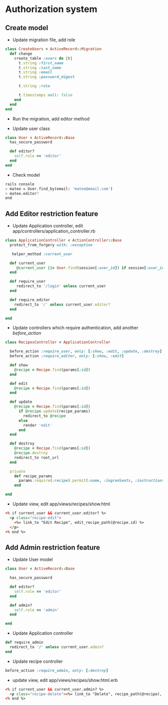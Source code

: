 # Authorization system

## Create model

* Update migration file, add role

```ruby
class CreateUsers < ActiveRecord::Migration
  def change
    create_table :users do |t|
      t.string :first_name
      t.string :last_name
      t.string :email
      t.string :password_digest

	  t.string :role

      t.timestamps null: false
    end
  end
end
```

* Run the migration, add editor method

* Update user class

```ruby
class User < ActiveRecord::Base
  has_secure_password

  def editor?
    self.role == 'editor'
  end
end
```

* Check model
```bash
rails console
> mateo = User.find_by(email: 'mateo@email.com')
> mateo.editor?
end
```

## Add Editor restriction feature

* Update Application controller, edit app/controllers/application_controller.rb

```ruby
class ApplicationController < ActionController::Base
  protect_from_forgery with: :exception

   helper_method :current_user

  def current_user
     @current_user ||= User.find(session[:user_id]) if session[:user_id]
  end

  def require_user
     redirect_to '/login' unless current_user
  end

  def require_editor
    redirect_to '/' unless current_user.editor?
  end

end
```

* Update controllers which require authentication, add another *before_action*

```ruby
class RecipesController < ApplicationController

  before_action :require_user, only: [:show, :edit, :update, :destroy]
  before_action :require_editor, only: [:show, :edit]

  def show
    @recipe = Recipe.find(params[:id])
  end

  def edit
    @recipe = Recipe.find(params[:id])
  end

  def update
    @recipe = Recipe.find(params[:id])
      if @recipe.update(recipe_params)
        redirect_to @recipe
      else
        render 'edit'
      end
  end

  def destroy
    @recipe = Recipe.find(params[:id])
    @recipe.destroy
    redirect_to root_url
  end

  private
    def recipe_params
      params.require(:recipe).permit(:name, :ingredients, :instructions)
    end

end
```

* Update view, edit app/views/recipes/show.html

```html
<% if current_user && current_user.editor? %>
  <p class="recipe-edit">
    <%= link_to "Edit Recipe", edit_recipe_path(@recipe.id) %>
  </p>
<% end %>
```

## Add Admin restriction feature

* Update User model

```ruby
class User < ActiveRecord::Base

  has_secure_password

  def editor?
    self.role == 'editor'
  end

  def admin?
    self.role == 'admin'
  end

end
```

* Update Application controller

```ruby
def require_admin
  redirect_to '/' unless current_user.admin?
end
```

* Update recipe controller

```ruby
before_action :require_admin, only: [:destroy]
```

* update view, edit app/views/recipes/show.html.erb

```html
<% if current_user && current_user.admin? %>
  <p class="recipe-delete"><%= link_to "Delete", recipe_path(@recipe), method: "delete" %><p>
<% end %>
```
